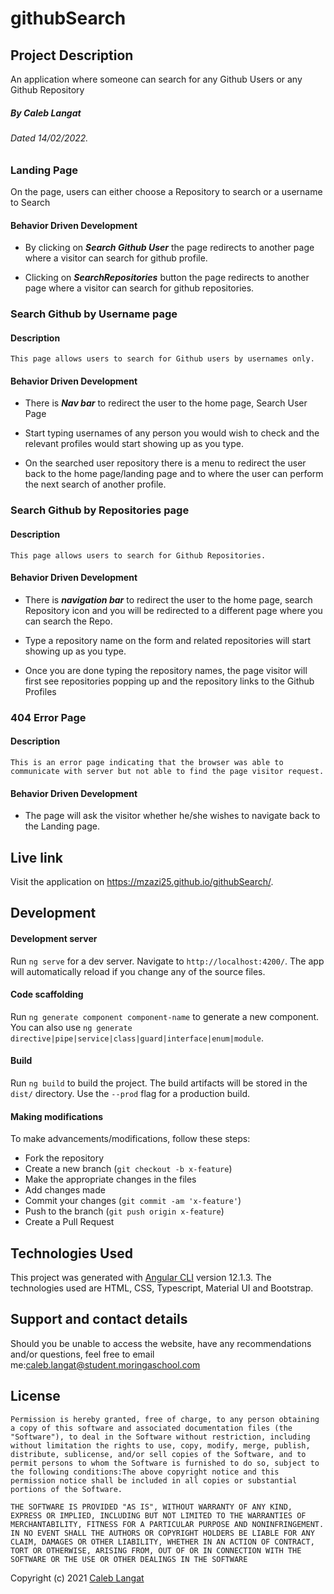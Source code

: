 
# githubSearch
## Project Description
An application where someone can search for any Github Users or any Github Repository
##### By Caleb Langat 

###### Dated 14/02/2022.

### Landing Page
   On the page, users can either choose a Repository to search or a username to Search

#### Behavior Driven Development
* By clicking on ***Search Github User*** the page redirects to another page where a visitor can search for github profile.

* Clicking on ***SearchRepositories*** button the page redirects to another page where a visitor can search for github repositories.


### Search Github by Username page

#### Description
    This page allows users to search for Github users by usernames only.

#### Behavior Driven Development
* There is ***Nav bar*** to redirect the user to the home page, Search User Page

* Start typing usernames of any person you would wish to check and the relevant profiles would start showing up as you type.

* On the searched user repository there is a menu to redirect the user back to the home page/landing page and to where the user can perform the next search of another profile.



### Search Github by Repositories page

#### Description
    This page allows users to search for Github Repositories.

#### Behavior Driven Development
* There is ***navigation bar*** to redirect the user to the home page, search Repository icon and you will be redirected to a different page where you can search the Repo.

* Type a repository name on the form and related repositories will start showing up as you type.

* Once you are done typing the repository names, the page visitor will first see repositories popping up and the repository links to the Github Profiles


### 404 Error Page

#### Description
    This is an error page indicating that the browser was able to communicate with server but not able to find the page visitor request.

#### Behavior Driven Development
* The page will ask the visitor whether he/she wishes to navigate back to the Landing page.


## Live link
Visit the application on https://mzazi25.github.io/githubSearch/.

## Development

#### Development server

Run `ng serve` for a dev server. Navigate to `http://localhost:4200/`. The app will automatically reload if you change any of the source files.

#### Code scaffolding

Run `ng generate component component-name` to generate a new component. You can also use `ng generate directive|pipe|service|class|guard|interface|enum|module`.

#### Build

Run `ng build` to build the project. The build artifacts will be stored in the `dist/` directory. Use the `--prod` flag for a production build.


#### Making modifications

To make advancements/modifications, follow these steps:

- Fork the repository
- Create a new branch (`git checkout -b x-feature`)
- Make the appropriate changes in the files
- Add changes made
- Commit your changes (`git commit -am 'x-feature'`)
- Push to the branch (`git push origin x-feature`)
- Create a Pull Request 

## Technologies Used

This project was generated with [Angular CLI](https://github.com/angular/angular-cli) version 12.1.3.
The technologies used are HTML, CSS, Typescript, Material UI and Bootstrap.

## Support and contact details

Should you be unable to access the website, have any recommendations and/or questions, feel free to email me:[caleb.langat@student.moringaschool.com](mailto:caleb.langat@student.moringaschool.com)


## License
    ​Permission is hereby granted, free of charge, to any person obtaining a copy of this software and associated documentation files (the "Software"), to deal in the Software without restriction, including without limitation the rights to use, copy, modify, merge, publish, distribute, sublicense, and/or sell copies of the Software, and to permit persons to whom the Software is furnished to do so, subject to the following conditions:​The above copyright notice and this permission notice shall be included in all copies or substantial portions of the Software.

    ​THE SOFTWARE IS PROVIDED "AS IS", WITHOUT WARRANTY OF ANY KIND, EXPRESS OR IMPLIED, INCLUDING BUT NOT LIMITED TO THE WARRANTIES OF MERCHANTABILITY, FITNESS FOR A PARTICULAR PURPOSE AND NONINFRINGEMENT. IN NO EVENT SHALL THE AUTHORS OR COPYRIGHT HOLDERS BE LIABLE FOR ANY CLAIM, DAMAGES OR OTHER LIABILITY, WHETHER IN AN ACTION OF CONTRACT, TORT OR OTHERWISE, ARISING FROM, OUT OF OR IN CONNECTION WITH THE SOFTWARE OR THE USE OR OTHER DEALINGS IN THE SOFTWARE

Copyright (c) 2021 [Caleb Langat](https://github.com/mzazi25)  

